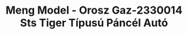 ---
layout: product
title: "Meng Model - Orosz Gaz-2330014 Sts Tiger Típusú Páncél Autó"
price: "TBA" 
desc: "N/A"
img_path: "/assets/img/MM-VS-003.jpg"
brand: "N/A"
available: false
special_offer: false
new: false
soon: false
cat: "010000"
subcat: "011000"
subsubcat: "0N/A"
sifra: "MM-VS-003"
---